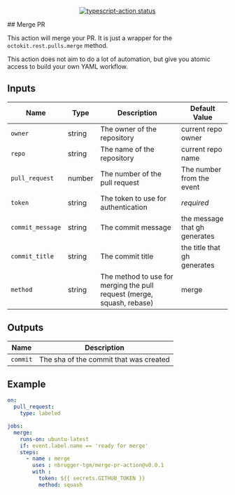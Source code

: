 <p align="center">
  <a href="https://github.com/actions/typescript-action/actions"><img alt="typescript-action status" src="https://github.com/actions/typescript-action/workflows/build-test/badge.svg"></a>
</p>
## Merge PR

This action will merge your PR. It is just a wrapper for the ``octokit.rest.pulls.merge`` method.

This action does not aim to do a lot of automation, but give you atomic access to build your own YAML workflow.

## Inputs

| Name | Type | Description | Default Value |
|------|------|-------------|---------------|
| `owner` | string | The owner of the repository | current repo owner |
| `repo` | string | The name of the repository | current repo name |
| `pull_request` | number | The number of the pull request | The number from the event |
| `token` | string | The token to use for authentication | _required_ |
| `commit_message` | string | The commit message | the message that gh generates |
| `commit_title` | string | The commit title | the title that gh generates |
| `method` | string | The method to use for merging the pull request (merge, squash, rebase) | merge |

## Outputs

| Name | Description |
|------|------------|
| `commit` | The sha of the commit that was created |


## Example

```yaml
on:
  pull_request:
    type: labeled

jobs:
  merge:
    runs-on: ubuntu-latest
    if: event.label.name == 'ready for merge'
    steps:
      - name : merge
        uses : nbrugger-tgm/merge-pr-action@v0.0.1
        with :
          token: ${{ secrets.GITHUB_TOKEN }}
          method: squash
```
